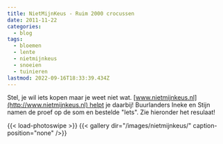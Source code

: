 ```yaml
---
title: NietMijnKeus - Ruim 2000 crocussen
date: 2011-11-22
categories:
  - blog
tags:
  - bloemen
  - lente
  - nietmijnkeus
  - snoeien
  - tuinieren
lastmod: 2022-09-16T18:33:39.434Z
---
```


Stel, je wil iets kopen maar je weet niet wat. [www.nietmijnkeus.nl](http://www.nietmijnkeus.nl) helpt je daarbij! Buurlanders Ineke en Stijn namen de proef op de som en bestelde "Iets". Zie hieronder het resulaat!

{{< load-photoswipe >}}
{{< gallery dir="/images/nietmijnkeus/" caption-position="none" />}}

